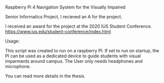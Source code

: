 Raspberry Pi 4 Navigation System for the Visually Impaired

Senior Informatics Project, I recieved an A for the project. 

I received an award for the project at the 2020 IUS Student Conference. 
https://www.ius.edu/student-conference/index.html

Usage: 

This script was created to run on a raspberry PI. If set to run on startup, the PI can be used as a dedicated device to guide
students with visual imparments around campus. The User only needs headphones and microphone. 




You can read more details in the thesis. 
